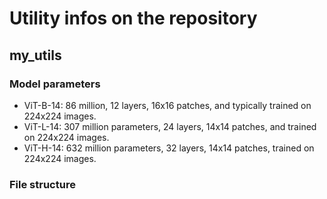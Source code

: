 # Utility infos on the repository

## my_utils
### Model parameters
- ViT-B-14: 86 million, 12 layers, 16x16 patches, and typically trained on 224x224 images.
- ViT-L-14: 307 million parameters, 24 layers, 14x14 patches, and trained on 224x224 images.
- ViT-H-14: 632 million parameters, 32 layers, 14x14 patches, trained on 224x224 images.
### File structure
